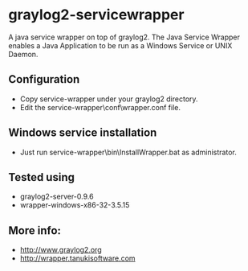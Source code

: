 graylog2-servicewrapper
=======================

A java service wrapper on top of graylog2.
The Java Service Wrapper enables a Java Application to be run as a Windows Service or UNIX Daemon.

Configuration
-------------

* Copy service-wrapper under your graylog2 directory.
* Edit the service-wrapper\conf\wrapper.conf file.

Windows service installation
----------------------------

* Just run service-wrapper\bin\InstallWrapper.bat as administrator.


Tested using
------------
* graylog2-server-0.9.6
* wrapper-windows-x86-32-3.5.15

More info:
----------
* http://www.graylog2.org
* http://wrapper.tanukisoftware.com
